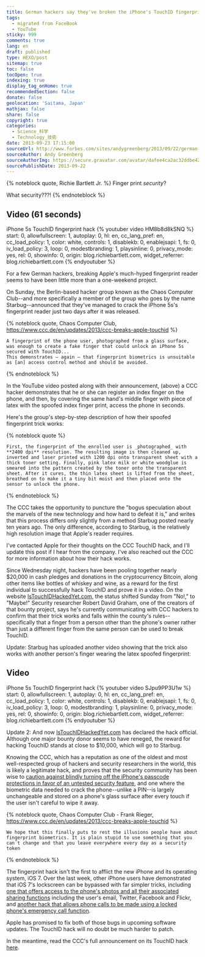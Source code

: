 ```yaml
---
title: German hackers say they've broken the iPhone's TouchID fingerprint reader
tags:
  - migrated from FaceBook
  - YouTube
sticky: 999
comments: true
lang: en
draft: published
type: HEXO/post
sitemap: true
toc: false
tocOpen: true
indexing: true
display_tag_onHome: true
recommendedSection: false
donate: false
geolocation: 'Saitama, Japan'
mathjax: false
share: false
copyright: true
categories:
  - Science_科学
  - Technology_技術
date: 2013-09-23 17:15:00
sourceUrl: http://www.forbes.com/sites/andygreenberg/2013/09/22/german-hackers-say-theyve-broken-the-iphones-touchid-fingerprint-reader/
sourceAuthor: Andy Greenberg
sourceAuthorImg: https://secure.gravatar.com/avatar/dafee4ca2ac32ddbe420a27c18d574df?s=400&d=mm&r=g
sourcePublishDate: 2013-09-22
---
```



{% noteblock quote, Richie Bartlett Jr. %}
Finger print _security_?

What security???!
{% endnoteblock %}


## Video (61 seconds)
 iPhone 5s TouchID fingerprint hack
{% youtuber video HM8b8d8kSNQ %}
  start: 0,
  allowfullscreen: 1,
  autoplay: 0,
  hl: en,
  cc_lang_pref: en,
  cc_load_policy: 1,
  color: white,
  controls: 1,
  disablekb: 0,
  enablejsapi: 1,
  fs: 0,
  iv_load_policy: 3,
  loop: 0,
  modestbranding: 1,
  playsinline: 0,
  privacy_mode: yes,
  rel: 0,
  showinfo: 0,
  origin: blog.richiebartlett.com,
  widget_referrer: blog.richiebartlett.com
{% endyoutuber %}


 For a few German hackers, breaking Apple's much-hyped fingerprint reader seems to have been little more than a one-weekend project.

 On Sunday, the Berlin-based hacker group known as the Chaos Computer Club--and more specifically a member of the group who goes by the name Starbug--announced that they've managed to crack the iPhone 5s's fingerprint reader just two days after it was released.

 {% noteblock quote, Chaos Computer Club, https://www.ccc.de/en/updates/2013/ccc-breaks-apple-touchid %}

    A fingerprint of the phone user, photographed from a glass surface, was enough to create a fake finger that could unlock an iPhone 5s secured with TouchID... 
    This demonstrates – again – that fingerprint biometrics is unsuitable as [an] access control method and should be avoided.
 {% endnoteblock %}

 In the YouTube video posted along with their announcement, (above) a CCC hacker demonstrates that he or she can register an index finger on the phone, and then, by covering the same hand's middle finger with piece of latex with the spoofed index finger print, access the phone in seconds.

 Here's the group's step-by-step description of how their spoofed fingerprint trick works:

{% noteblock quote %}

    First, the fingerprint of the enrolled user is _photographed_ with **2400 dpi** resolution. The resulting image is then cleaned up, inverted and laser printed with 1200 dpi onto transparent sheet with a thick toner setting. Finally, pink latex milk or white woodglue is smeared into the pattern created by the toner onto the transparent sheet. After it cures, the thin latex sheet is lifted from the sheet, breathed on to make it a tiny bit moist and then placed onto the sensor to unlock the phone.

 {% endnoteblock %}

 The CCC takes the opportunity to puncture the "bogus speculation about the marvels of the new technology and how hard to defeat it is," and writes that this process differs only slightly from a method Starbug posted nearly ten years ago. The only difference, according to Starbug, is the relatively high resolution image that Apple's reader requires.

 I've contacted Apple for their thoughts on the CCC TouchID hack, and I'll update this post if I hear from the company. I've also reached out the CCC for more information about how their hack works.

 Since Wednesday night, hackers have been pooling together nearly $20,000 in cash pledges and donations in the cryptocurrency Bitcoin, along other items like bottles of whiskey and wine, as a reward for the first individual to successfully hack TouchID and prove it in a video. On the website [IsTouchIDHackedYet.com](http://istouchidhackedyet.com/), the status shifted Sunday from "No!," to "Maybe!" Security researcher Robert David Graham, one of the creators of that bounty project, says he's currently communicating with CCC hackers to confirm that their trick works and falls within the county's rules--specifically that a finger from a person other than the phone's owner rather than just a different finger from the same person can be used to break TouchID.

 Update: Starbug has uploaded another video showing that the trick also works with another person's finger wearing the latex spoofed fingerprint:


## Video
 iPhone 5s TouchID fingerprint hack
{% youtuber video SJpu9PP3U1w %} 
  start: 0,
  allowfullscreen: 1,
  autoplay: 0,
  hl: en,
  cc_lang_pref: en,
  cc_load_policy: 1,
  color: white,
  controls: 1,
  disablekb: 0,
  enablejsapi: 1,
  fs: 0,
  iv_load_policy: 3,
  loop: 0,
  modestbranding: 1,
  playsinline: 0,
  privacy_mode: yes,
  rel: 0,
  showinfo: 0,
  origin: blog.richiebartlett.com,
  widget_referrer: blog.richiebartlett.com
{% endyoutuber %}

 Update 2: And now [IsTouchIDHackedYet.com](http://istouchidhackedyet.com/) has declared the hack official. Although one major bounty donor seems to have reneged, the reward for hacking TouchID stands at close to $10,000, which will go to Starbug.

 Knowing the CCC, which has a reputation as one of the oldest and most well-respected group of hackers and security researchers in the world, this is likely a legitimate hack, and proves that the security community has been wise to [caution against blindly turning off the iPhone's passcode protections in favor of an untested security feature](http://www.forbes.com/sites/andygreenberg/2013/09/10/apples-new-iphones-touch-id-makes-fingerprint-scans-easy-but-dont-ditch-your-passcode-yet/), and one where the biometric data needed to crack the phone--unlike a PIN--is largely unchangeable and stored on a phone's glass surface after every touch if the user isn't careful to wipe it away.

 {% noteblock quote, Chaos Computer Club - Frank Rieger, https://www.ccc.de/en/updates/2013/ccc-breaks-apple-touchid %}

    We hope that this finally puts to rest the illusions people have about fingerprint biometrics. It is plain stupid to use something that you can´t change and that you leave everywhere every day as a security token

 {% endnoteblock %}

 The fingerprint hack isn't the first to afflict the new iPhone and its operating system, iOS 7. Over the last week, other iPhone users have demonstrated that iOS 7's lockscreen can be bypassed with far simpler tricks, including [one that offers access to the phone's photos and all their associated sharing functions](http://www.forbes.com/sites/andygreenberg/2013/09/19/ios-7-bug-lets-anyone-bypass-iphones-lockscreen-to-hijack-photos-email-or-twitter/) including the user's email, Twitter, Facebook and Flickr, and [another hack that allows phone calls to be made using a locked phone's emergency call function](http://www.forbes.com/sites/andygreenberg/2013/09/20/another-ios-7-bug-lets-locked-iphones-make-calls-and-this-time-theres-no-easy-fix/).

 Apple has promised to fix both of those bugs in upcoming software updates. The TouchID hack will no doubt be much harder to patch.

 In the meantime, read the CCC's full announcement on its TouchID hack [here](http://www.ccc.de/en/updates/2013/ccc-breaks-apple-touchid).